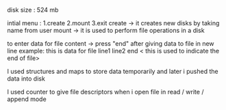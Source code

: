 disk size : 524 mb

intial menu : 1.create  2.mount  3.exit
create -> it creates new disks by taking name from user
mount -> it is used to perform file operations in a disk

to enter data for file content -> press "end" after giving data to file in new line
example:
this is data for file
line1
line2
end       < this is used to indicate the end of file>

I used structures and maps to store data temporarily and later i pushed the data into disk

I used counter to give file descriptors when i open file in read / write / append mode




